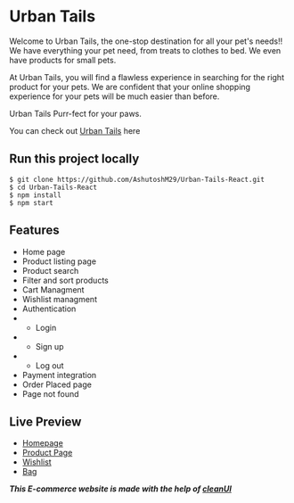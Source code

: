 # Urban Tails

Welcome to Urban Tails, the one-stop destination for all your pet's needs!!
We have everything your pet need, from treats to clothes to bed.
We even have products for small pets.

At Urban Tails, you will find a flawless experience in searching for the right product for your pets. We are confident that your online shopping experience for your pets will be much easier than before.

Urban Tails Purr-fect for your paws.

You can check out [Urban Tails](https://urban-tails-react.netlify.app/) here

## Run this project locally

```
$ git clone https://github.com/AshutoshM29/Urban-Tails-React.git
$ cd Urban-Tails-React
$ npm install
$ npm start
```

## Features
- Home page
- Product listing page
-  Product search
- Filter and sort products
- Cart Managment
- Wishlist managment
- Authentication
- - Login
- - Sign up
- - Log out
- Payment integration
- Order Placed page
- Page not found

## Live Preview

- [Homepage](https://urban-tails-react.netlify.app/Homepage)
- [Product Page](https://urban-tails-react.netlify.app/Product)
- [Wishlist](https://urban-tails-react.netlify.app/Wishlist)
- [Bag](https://urban-tails-react.netlify.app/Cart)


***This E-commerce website is made with the help of [cleanUI](https://clean-ui.netlify.app/)***
